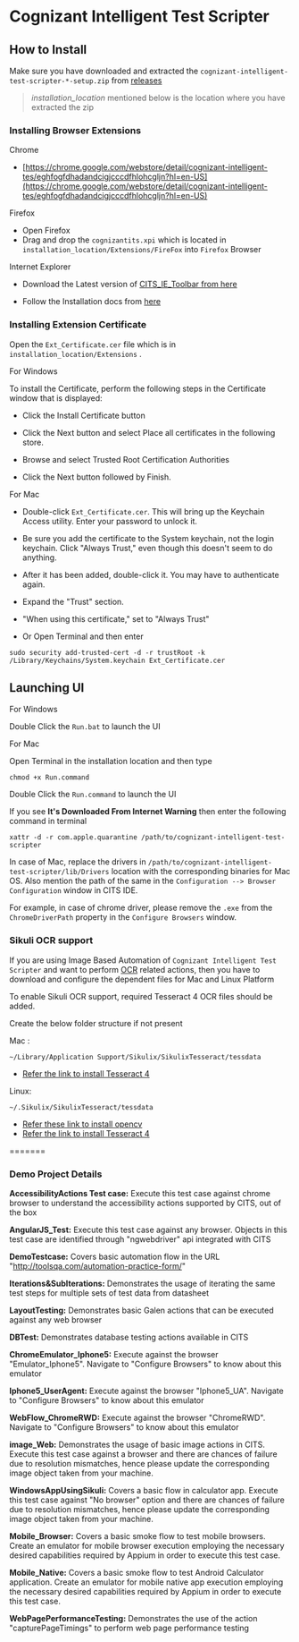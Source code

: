 # Cognizant Intelligent Test Scripter

## How to Install

Make sure you have downloaded and extracted the `cognizant-intelligent-test-scripter-*-setup.zip` from [releases](https://github.com/CognizantQAHub/Cognizant-Intelligent-Test-Scripter/releases/latest)

> *installation_location* mentioned below is the location where you have extracted the zip

### Installing Browser Extensions

Chrome

 * [https://chrome.google.com/webstore/detail/cognizant-intelligent-tes/eghfogfdhadandcigjcccdfhlohcgljn?hl=en-US](https://chrome.google.com/webstore/detail/cognizant-intelligent-tes/eghfogfdhadandcigjcccdfhlohcgljn?hl=en-US)


Firefox

 * Open Firefox
 * Drag and drop the `cognizantits.xpi` which is located in `installation_location/Extensions/FireFox` into `Firefox` Browser
 
Internet Explorer

 * Download the Latest version of [CITS_IE_Toolbar from here](https://github.com/CognizantQAHub/Cognizant-Intelligent-Test-Scripter-IE-Toolbar/releases/latest)

 * Follow the Installation docs from [here](https://github.com/CognizantQAHub/Cognizant-Intelligent-Test-Scripter-IE-Toolbar#requirements)

### Installing Extension Certificate

Open the `Ext_Certificate.cer` file which is in `installation_location/Extensions` . 

For Windows

To install the Certificate, perform the following steps in the Certificate window that is displayed:
 * Click the Install Certificate button

 * Click the Next button and select Place all certificates in the following store.

 * Browse and select Trusted Root Certification Authorities

 * Click the Next button followed by Finish.

For Mac

 * Double-click `Ext_Certificate.cer`. This will bring up the Keychain Access utility. Enter your password to unlock it.

 * Be sure you add the certificate to the System keychain, not the login keychain. Click "Always Trust," even though this doesn't seem to do anything.

 * After it has been added, double-click it. You may have to authenticate again.

 * Expand the "Trust" section.

 * "When using this certificate," set to "Always Trust"

 * Or Open Terminal and then enter 

 ```
 sudo security add-trusted-cert -d -r trustRoot -k /Library/Keychains/System.keychain Ext_Certificate.cer
 ```

## Launching UI

For Windows

Double Click the `Run.bat` to launch the UI

For Mac

Open Terminal in the installation location and then type

`chmod +x Run.command`

Double Click the `Run.command` to launch the UI

If you see **It's Downloaded From Internet Warning** then enter the following command in terminal

`xattr -d -r com.apple.quarantine /path/to/cognizant-intelligent-test-scripter`

In case of Mac, replace the drivers in `/path/to/cognizant-intelligent-test-scripter/lib/Drivers` location with the corresponding binaries for Mac OS. Also mention the path of the same in the `Configuration --> Browser Configuration` window in CITS IDE. 

For example, in case of chrome driver, please remove the `.exe` from the `ChromeDriverPath` property in the `Configure Browsers` window.


### Sikuli OCR support

If you are using Image Based Automation of `Cognizant Intelligent Test Scripter` and want to perform [OCR](https://en.wikipedia.org/wiki/Optical_character_recognition) related actions, then you have to download and configure the dependent files for Mac and Linux Platform

To enable Sikuli OCR support, required Tesseract 4 OCR files should be added.

Create the below folder structure if not present

Mac :
```
~/Library/Application Support/Sikulix/SikulixTesseract/tessdata
```
* [Refer the link to install Tesseract 4](https://github.com/RaiMan/SikuliX1/wiki/macOS-Linux:-Support-libraries-for-Tess4J-Tesseract-4-OCR)

Linux: 

```
~/.Sikulix/SikulixTesseract/tessdata
```
* [Refer these link to install opencv](https://sikulix-2014.readthedocs.io/en/latest/newslinux.html#getting-the-opencv-support-ready)
* [Refer the link to install Tesseract 4](https://github.com/RaiMan/SikuliX1/wiki/macOS-Linux:-Support-libraries-for-Tess4J-Tesseract-4-OCR)

=======
###  Demo Project Details


**AccessibilityActions Test case:**  Execute this test case against chrome browser to understand the accessibility actions supported by CITS, out of the box

**AngularJS_Test:** Execute this test case against any browser. Objects in this test case are identified through "ngwebdriver" api integrated with CITS

**DemoTestcase:** Covers basic automation flow in the URL "http://toolsqa.com/automation-practice-form/"

**Iterations&SubIterations:** Demonstrates the usage of iterating the same test steps for multiple sets of test data from datasheet

**LayoutTesting:** Demonstrates basic Galen actions that can be executed against any web browser

**DBTest:** Demonstrates database testing actions available in CITS

**ChromeEmulator_Iphone5:** Execute against the browser "Emulator_Iphone5". Navigate to "Configure Browsers" to know about this emulator

**Iphone5_UserAgent:** Execute against the browser "Iphone5_UA". Navigate to "Configure Browsers" to know about this emulator

**WebFlow_ChromeRWD:**  Execute against the browser "ChromeRWD". Navigate to "Configure Browsers" to know about this emulator

**image_Web:** Demonstrates the usage of basic image actions in CITS. Execute this test case against a browser and there are chances of failure due to resolution mismatches, hence please update the corresponding image object taken from your machine.

**WindowsAppUsingSikuli:** Covers a basic flow in calculator app. Execute this test case against "No browser" option and there are chances of failure due to resolution mismatches, hence please update the corresponding image object taken from your machine.

**Mobile_Browser:** Covers a basic smoke flow to test mobile browsers. Create an emulator for mobile browser execution employing the necessary desired capabilities required by Appium in order to execute this test case.

**Mobile_Native:** Covers a basic smoke flow to test Android Calculator application. Create an emulator for mobile native app execution employing the necessary desired capabilities required by Appium in order to execute this test case.

**WebPagePerformanceTesting:** Demonstrates the use of the action "capturePageTimings" to perform web page performance testing


~~~Check out this [sikuli issue](https://answers.launchpad.net/sikuli/+faq/27090) for more details.~~~



